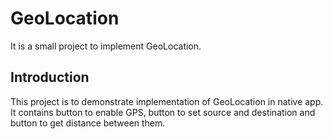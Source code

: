 # GeoLocation
It is a small project to implement GeoLocation.

## Introduction
This project is to demonstrate implementation of GeoLocation in native app. It contains button to enable GPS, button to set source and destination and button to get distance between them.